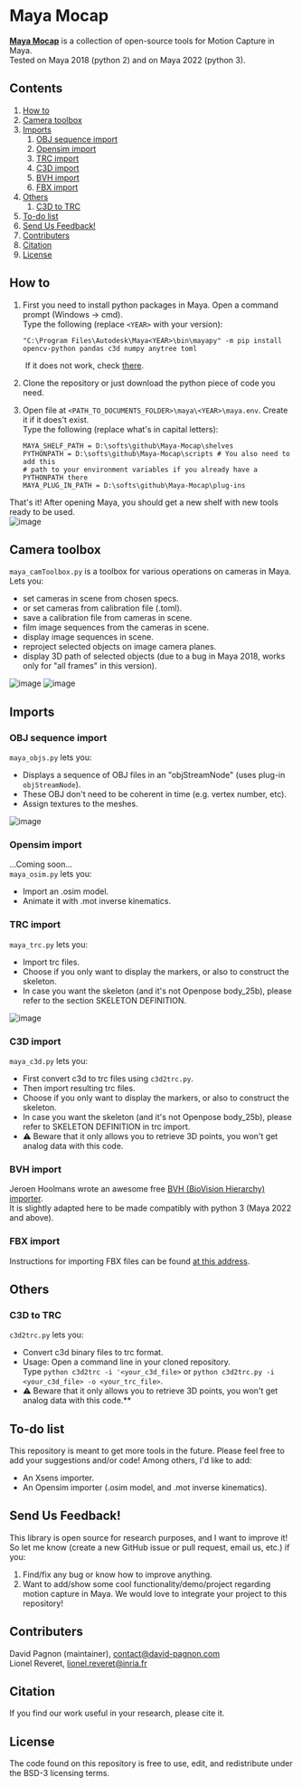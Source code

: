 <!--
 * @Date: 2021-03-19 15:52:32
 * @Author: David Pagnon
 * @LastEditors: David Pagnon
 * @LastEditTime: 2021-03-19 15:52:32
 * @FilePath: /Maya-Mocap/Readme.md
-->

# Maya Mocap

**[Maya Mocap](https://github.com/davidpagnon/Maya-Mocap)** is a collection of open-source tools for Motion Capture in Maya.\
Tested on Maya 2018 (python 2) and on Maya 2022 (python 3).



## Contents
1. [How to](#how-to)
2. [Camera toolbox](#camera-toolbox)
3. [Imports](#imports)
    1. [OBJ sequence import](#obj-sequence-import)
    2. [Opensim import](#opensim-import)
    3. [TRC import](#trc-import)
    4. [C3D import](#c3d-import)
    5. [BVH import](#bvh-import)
    6. [FBX import](#fbx-import)
4. [Others](#others)
    1. [C3D to TRC](#c3d-to-trc)
5. [To-do list](#to-do-list)
6. [Send Us Feedback!](#send-us-feedback)
9. [Contributers](#contributers)
10. [Citation](#citation)
11. [License](#license)

## How to

  1. First you need to install python packages in Maya.
  Open a command prompt (Windows -> cmd).\
  Type the following (replace `<YEAR>` with your version):
    
       ```
       "C:\Program Files\Autodesk\Maya<YEAR>\bin\mayapy" -m pip install opencv-python pandas c3d numpy anytree toml
       ```
&emsp;&emsp;If it does not work, check [there](http://mgland.com/qa/en/?qa=1748/how-to-use-pip-with-maya).
  
  2. Clone the repository or just download the python piece of code you need.

  3. Open file at `<PATH_TO_DOCUMENTS_FOLDER>\maya\<YEAR>\maya.env`. Create it if it does't exist.\
     Type the following (replace what's in capital letters):
       ```
       MAYA_SHELF_PATH = D:\softs\github\Maya-Mocap\shelves
       PYTHONPATH = D:\softs\github\Maya-Mocap\scripts # You also need to add this 
       # path to your environment variables if you already have a PYTHONPATH there
       MAYA_PLUG_IN_PATH = D:\softs\github\Maya-Mocap\plug-ins
       ```
 
 That's it! After opening Maya, you should get a new shelf with new tools ready to be used.\
![image](https://user-images.githubusercontent.com/54667644/114212078-b3a8e580-9961-11eb-9b3c-6c69ffd114e3.png)


## Camera toolbox
`maya_camToolbox.py` is a toolbox for various operations on cameras in Maya.\
Lets you: 
* set cameras in scene from chosen specs.
* or set cameras from calibration file (.toml).
* save a calibration file from cameras in scene.
* film image sequences from the cameras in scene.
* display image sequences in scene.
* reproject selected objects on image camera planes.
* display 3D path of selected objects (due to a bug in Maya 2018, works only for "all frames" in this version).

![image](https://user-images.githubusercontent.com/54667644/113886128-b7e9cd00-97c0-11eb-99d5-35e6ceb51b7a.png)
![image](https://user-images.githubusercontent.com/54667644/113885480-28dcb500-97c0-11eb-85c4-cfa0edeee5ba.png)


## Imports

### OBJ sequence import
`maya_objs.py` lets you:
* Displays a sequence of OBJ files in an "objStreamNode" (uses plug-in `objStreamNode`).
* These OBJ don't need to be coherent in time (e.g. vertex number, etc).
* Assign textures to the meshes.

![image](https://user-images.githubusercontent.com/54667644/114210911-51031a00-9960-11eb-8320-d86390c3d4de.png)

### Opensim import
...Coming soon...\
`maya_osim.py` lets you:
* Import an .osim model.
* Animate it with .mot inverse kinematics.

### TRC import
`maya_trc.py` lets you:
* Import trc files.
* Choose if you only want to display the markers, or also to construct the skeleton.
* In case you want the skeleton (and it's not Openpose body_25b), please refer to the section SKELETON DEFINITION.

![image](https://user-images.githubusercontent.com/54667644/113013546-176e2a00-917c-11eb-977c-2cf9dc8513cb.png)

### C3D import
`maya_c3d.py` lets you:
* First convert c3d to trc files using `c3d2trc.py`.
* Then import resulting trc files.
* Choose if you only want to display the markers, or also to construct the skeleton.
* In case you want the skeleton (and it's not Openpose body_25b), please refer to SKELETON DEFINITION in trc import.
* :warning: Beware that it only allows you to retrieve 3D points, you won't get analog data with this code.

### BVH import
Jeroen Hoolmans wrote an awesome free [BVH (BioVision Hierarchy) importer](https://github.com/jhoolmans/mayaImporterBVH).\
It is slightly adapted here to be made compatibly with python 3 (Maya 2022 and above).

### FBX import
Instructions for importing FBX files can be found [at this address](https://www.instructables.com/How-To-Use-Mocap-Files-In-Maya-BVH-or-FBX/).


## Others
### C3D to TRC
`c3d2trc.py` lets you:
* Convert c3d binary files to trc format.
* Usage: Open a command line in your cloned repository. \
Type `python c3d2trc -i '<your_c3d_file>`
or `python c3d2trc.py -i <your_c3d_file> -o <your_trc_file>`.
* :warning: Beware that it only allows you to retrieve 3D points, you won't get analog data with this code.**

## To-do list
This repository is meant to get more tools in the future. Please feel free to add your suggestions and/or code!
Among others, I'd like to add:
- An Xsens importer.
- An Opensim importer (.osim model, and .mot inverse kinematics).


## Send Us Feedback!

This library is open source for research purposes, and I want to improve it! So let me know (create a new GitHub issue or pull request, email us, etc.) if you:
1. Find/fix any bug or know how to improve anything.
2. Want to add/show some cool functionality/demo/project regarding motion capture in Maya. We would love to integrate your project to this repository!

## Contributers
David Pagnon (maintainer), contact@david-pagnon.com\
Lionel Reveret, lionel.reveret@inria.fr

## Citation
If you find our work useful in your research, please cite it.
<!-- our paper [RFC] https://www.ye-yuan.com/rfc
```
@inproceedings{yuan2020residual,
  title={Residual Force Control for Agile Human Behavior Imitation and Extended Motion Synthesis},
  author={Yuan, Ye and Kitani, Kris},
  booktitle={Advances in Neural Information Processing Systems},
  year={2020}
}
``` -->

## License
The code found on this repository is free to use, edit, and redistribute under the BSD-3 licensing terms.
